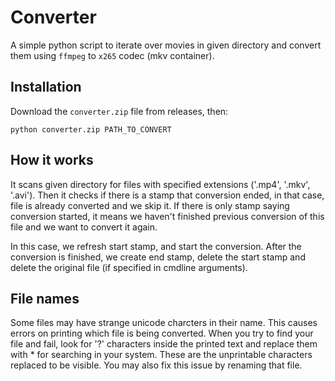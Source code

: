 Converter
=========

A simple python script to iterate over movies in given directory and convert them
using ``ffmpeg`` to ``x265`` codec (mkv container).


Installation
------------
Download the ``converter.zip`` file from releases, then:

	python converter.zip PATH_TO_CONVERT


How it works
------------
It scans given directory for files with specified extensions ('.mp4', '.mkv', '.avi').
Then it checks if there is a stamp that conversion ended, in that case, file is already
converted and we skip it. If there is only stamp saying conversion started, it means
we haven't finished previous conversion of this file and we want to convert it again.

In this case, we refresh start stamp, and start the conversion. After the conversion is
finished, we create end stamp, delete the start stamp and delete the original file
(if specified in cmdline arguments).

File names
----------
Some files may have strange unicode charcters in their name. This causes errors on printing
which file is being converted. When you try to find your file and fail, look for '?' characters
inside the printed text and replace them with * for searching in your system. These are the
unprintable characters replaced to be visible. You may also fix this issue by renaming
that file.